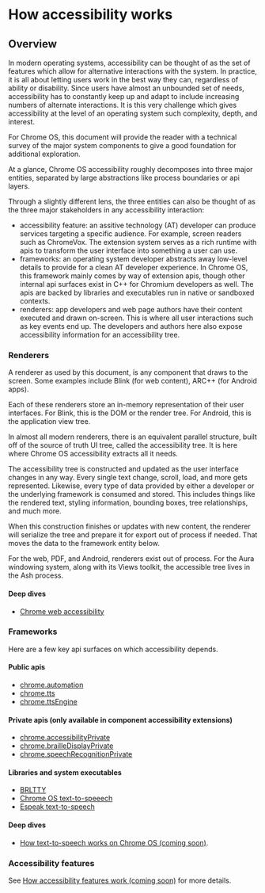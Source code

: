 # How accessibility works

## Overview
In modern operating systems, accessibility can be thought of as the set of
features which allow for alternative interactions with the system. In practice,
it is all about letting users work in the best way they can, regardless of
ability or disability. Since users have almost an unbounded set of needs,
accessibility has to constantly keep up and adapt to include increasing numbers
of alternate interactions. It is this very challenge which gives accessibility
at the level of an operating system such complexity, depth, and interest.

For Chrome OS, this document will provide the reader with a technical survey of
the major system components to give a good foundation for additional
exploration.

At a glance, Chrome OS accessibility roughly decomposes into three major
entities, separated by large abstractions like process boundaries or api layers.

Through a slightly different lens, the three entities can also be thought of as the three major stakeholders in any accessibility interaction:
- accessibility feature: an assitive technology (AT) developer can produce services targeting a specific audience. For example, screen readers such as ChromeVox. The extension system serves as a rich runtime with apis to transform the user interface into something a user can use.
- frameworks: an operating system developer abstracts away low-level details to provide for a clean AT developer experience. In Chrome OS, this framework mainly comes by way of extension apis, though other internal api surfaces exist in C++ for Chromium developers as well. The apis are backed by libraries and executables run in native or sandboxed contexts.
- renderers: app developers and web page authors have their content executed and drawn on-screen. This is where all user interactions such as key events end up. The developers and authors here also expose accessibility information for an accessibility tree.

### Renderers
A renderer as used by this document, is any component that draws to the
screen. Some examples include Blink (for web content), ARC++ (for Android apps).

Each of these renderers store an in-memory representation of their user
interfaces. For Blink, this is the DOM or the render tree. For Android, this is
the application view tree.

In almost all modern renderers, there is an equivalent parallel structure, built
off of the source of truth UI tree, called the accessibility tree. It is here
where Chrome OS accessibility extracts all it needs.

The accessibility tree is constructed and updated as the user interface changes
in any way. Every single text change, scroll, load, and more gets
represented. Likewise, every type of data provided by either a developer or the
underlying framework is consumed and stored. This includes things like the
rendered text, styling information, bounding boxes, tree relationships, and much
more.

When this construction finishes or updates with new content, the renderer will
serialize the tree and prepare it for export out of process if needed. That
moves the data to the framework entity below.

For the web, PDF, and Android, renderers exist out of process. For the Aura
windowing system, along with its Views toolkit, the accessible tree lives in the
Ash process.

#### Deep dives
- [Chrome web accessibility](../browser/how_a11y_works.md)

### Frameworks
Here are a few key api surfaces on which accessibility depends.

#### Public apis
- [chrome.automation](https://developer.chrome.com/docs/extensions/reference/automation/)
- [chrome.tts](https://developer.chrome.com/docs/extensions/reference/tts/)
- [chrome.ttsEngine](https://developer.chrome.com/docs/extensions/reference/ttsEngine/)

#### Private apis (only available in component accessibility extensions)
- [chrome.accessibilityPrivate](https://source.chromium.org/chromium/chromium/src/+/main:chrome/common/extensions/api/accessibility_private.json)
- [chrome.brailleDisplayPrivate](https://source.chromium.org/chromium/chromium/src/+/main:chrome/common/extensions/api/braille_display_private.idl)
- [chrome.speechRecognitionPrivate](https://source.chromium.org/chromium/chromium/src/+/main:chrome/common/extensions/api/speech_recognition_private.idl)

#### Libraries and system executables
- [BRLTTY](https://chromium.googlesource.com/chromiumos/overlays/chromiumos-overlay/+/main/app-accessibility/brltty/)
- [Chrome OS text-to-speeech](https://chromium.googlesource.com/chromiumos/overlays/chromiumos-overlay/+/main/app-accessibility/googletts/)
- [Espeak text-to-speech](https://chromium.googlesource.com/chromiumos/overlays/chromiumos-overlay/+/main/app-accessibility/espeak-ng/)

#### Deep dives
- [How text-to-speech works on Chrome OS (coming soon)](how_tts_works.md).

### Accessibility features
See [How accessibility features work (coming soon)](how_a11y_features_work.md) for more details.
